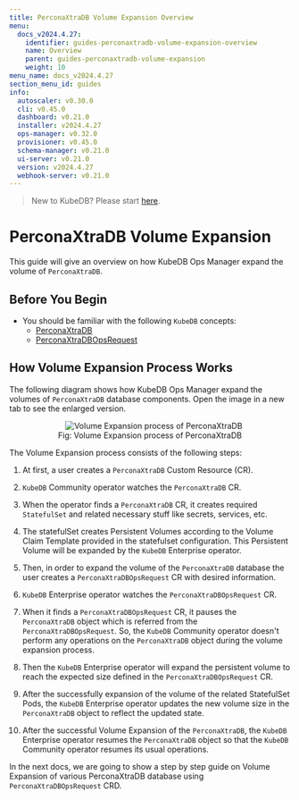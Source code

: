 ```yaml
---
title: PerconaXtraDB Volume Expansion Overview
menu:
  docs_v2024.4.27:
    identifier: guides-perconaxtradb-volume-expansion-overview
    name: Overview
    parent: guides-perconaxtradb-volume-expansion
    weight: 10
menu_name: docs_v2024.4.27
section_menu_id: guides
info:
  autoscaler: v0.30.0
  cli: v0.45.0
  dashboard: v0.21.0
  installer: v2024.4.27
  ops-manager: v0.32.0
  provisioner: v0.45.0
  schema-manager: v0.21.0
  ui-server: v0.21.0
  version: v2024.4.27
  webhook-server: v0.21.0
---
```


> New to KubeDB? Please start [here](/docs/v2024.4.27/README).

# PerconaXtraDB Volume Expansion

This guide will give an overview on how KubeDB Ops Manager expand the volume of `PerconaXtraDB`.

## Before You Begin

- You should be familiar with the following `KubeDB` concepts:
  - [PerconaXtraDB](/docs/v2024.4.27/guides/percona-xtradb/concepts/perconaxtradb)
  - [PerconaXtraDBOpsRequest](/docs/v2024.4.27/guides/percona-xtradb/concepts/opsrequest)

## How Volume Expansion Process Works

The following diagram shows how KubeDB Ops Manager expand the volumes of `PerconaXtraDB` database components. Open the image in a new tab to see the enlarged version.

<figure align="center">
  <img alt="Volume Expansion process of PerconaXtraDB" src="/docs/v2024.4.27/guides/percona-xtradb/volume-expansion/overview/images/volume-expansion.jpeg">
<figcaption align="center">Fig: Volume Expansion process of PerconaXtraDB</figcaption>
</figure>

The Volume Expansion process consists of the following steps:

1. At first, a user creates a `PerconaXtraDB` Custom Resource (CR).

2. `KubeDB` Community operator watches the `PerconaXtraDB` CR.

3. When the operator finds a `PerconaXtraDB` CR, it creates required `StatefulSet` and related necessary stuff like secrets, services, etc.

4. The statefulSet creates Persistent Volumes according to the Volume Claim Template provided in the statefulset configuration. This Persistent Volume will be expanded by the `KubeDB` Enterprise operator.

5. Then, in order to expand the volume of the `PerconaXtraDB` database the user creates a `PerconaXtraDBOpsRequest` CR with desired information.

6. `KubeDB` Enterprise operator watches the `PerconaXtraDBOpsRequest` CR.

7. When it finds a `PerconaXtraDBOpsRequest` CR, it pauses the `PerconaXtraDB` object which is referred from the `PerconaXtraDBOpsRequest`. So, the `KubeDB` Community operator doesn't perform any operations on the `PerconaXtraDB` object during the volume expansion process.

8. Then the `KubeDB` Enterprise operator will expand the persistent volume to reach the expected size defined in the `PerconaXtraDBOpsRequest` CR.

9. After the successfully expansion of the volume of the related StatefulSet Pods, the `KubeDB` Enterprise operator updates the new volume size in the `PerconaXtraDB` object to reflect the updated state.

10. After the successful Volume Expansion of the `PerconaXtraDB`, the `KubeDB` Enterprise operator resumes the `PerconaXtraDB` object so that the `KubeDB` Community operator resumes its usual operations.

In the next docs, we are going to show a step by step guide on Volume Expansion of various PerconaXtraDB database using `PerconaXtraDBOpsRequest` CRD.
